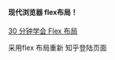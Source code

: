 #### 现代浏览器 flex布局！
<a href="https://zhuanlan.zhihu.com/p/25303493">30 分钟学会 Flex 布局</a>

采用flex 布局重新 知乎登陆页面